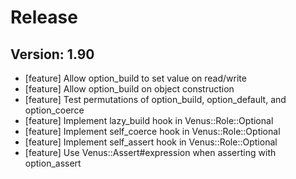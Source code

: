 # Release

## Version: 1.90

- [feature] Allow option_build to set value on read/write
- [feature] Allow option_build on object construction
- [feature] Test permutations of option_build, option_default, and option_coerce
- [feature] Implement lazy_build hook in Venus::Role::Optional
- [feature] Implement self_coerce hook in Venus::Role::Optional
- [feature] Implement self_assert hook in Venus::Role::Optional
- [feature] Use Venus::Assert#expression when asserting with option_assert


